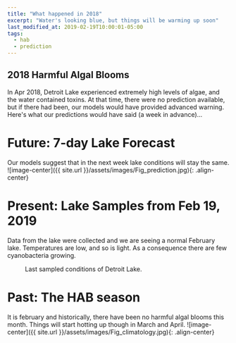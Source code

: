 ```yaml
---
title: "What happened in 2018"
excerpt: "Water's looking blue, but things will be warming up soon"
last_modified_at: 2019-02-19T10:00:01-05:00
tags: 
  - hab
  - prediction
---
```

## 2018 Harmful Algal Blooms
In Apr 2018, Detroit Lake experienced extremely high levels of algae, and the water contained toxins. At that time, there were no prediction available, but if there had been, our models would have provided advanced warning. Here's what our predictions would have said (a week in advance)...

# Future: 7-day Lake Forecast
Our models suggest that in the next week lake conditions will stay the same.
![image-center]({{ site.url }}/assets/images/Fig_prediction.jpg){: .align-center}

# Present: Lake Samples from Feb 19, 2019
Data from the lake were collected and we are seeing a normal February lake. Temperatures are low, and so is light. As a consequence there are few cyanobacteria growing.
<figure style="width: 500px" class="align-center">
  <img src="{{ site.url }}/assets/images/Fig_petal.jpg" alt="">
  <figcaption>Last sampled conditions of Detroit Lake.</figcaption>
</figure>

# Past: The HAB season
It is february and historically, there have been no harmful algal blooms this month. Things will start hotting up though in March and April.
![image-center]({{ site.url }}/assets/images/Fig_climatology.jpg){: .align-center}


